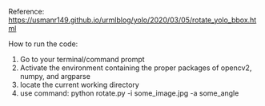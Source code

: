 Reference:
https://usmanr149.github.io/urmlblog/yolo/2020/03/05/rotate_yolo_bbox.html <br/>


How to run the code: <br/>
1. Go to your terminal/command prompt 
2. Activate the environment containing the proper packages of opencv2, numpy, and argparse
3. locate the current working directory 
4. use command: python rotate.py -i some_image.jpg -a some_angle


